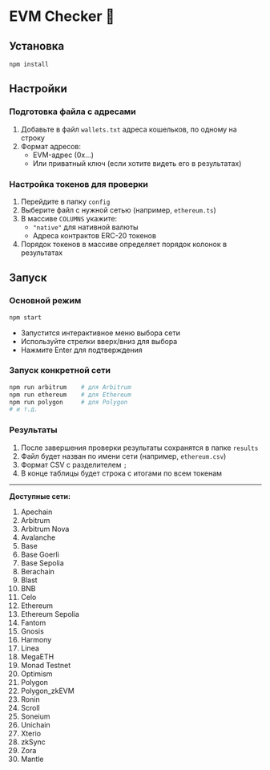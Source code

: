 # EVM Checker 🐆

## Установка

```
npm install
```

## Настройки

### Подготовка файла с адресами
1. Добавьте в файл `wallets.txt` адреса кошельков, по одному на строку
2. Формат адресов:
   - EVM-адрес (0x...)
   - Или приватный ключ (если хотите видеть его в результатах)

### Настройка токенов для проверки
1. Перейдите в папку `config`
2. Выберите файл с нужной сетью (например, `ethereum.ts`)
3. В массиве `COLUMNS` укажите:
   - `"native"` для нативной валюты
   - Адреса контрактов ERC-20 токенов
4. Порядок токенов в массиве определяет порядок колонок в результатах

## Запуск

### Основной режим
```bash
npm start
```
- Запустится интерактивное меню выбора сети
- Используйте стрелки вверх/вниз для выбора
- Нажмите Enter для подтверждения

### Запуск конкретной сети
```bash
npm run arbitrum    # для Arbitrum
npm run ethereum    # для Ethereum
npm run polygon     # для Polygon
# и т.д.
```

### Результаты
1. После завершения проверки результаты сохранятся в папке `results`
2. Файл будет назван по имени сети (например, `ethereum.csv`)
3. Формат CSV с разделителем `;`
4. В конце таблицы будет строка с итогами по всем токенам

---

**Доступные сети:**
1. Apechain
2. Arbitrum
3. Arbitrum Nova
4. Avalanche
5. Base
6. Base Goerli
7. Base Sepolia
8. Berachain
9. Blast
10. BNB
11. Celo
12. Ethereum
13. Ethereum Sepolia
14. Fantom
15. Gnosis
16. Harmony
17. Linea
18. MegaETH
19. Monad Testnet
20. Optimism
21. Polygon
22. Polygon_zkEVM
23. Ronin
24. Scroll
25. Soneium
26. Unichain
27. Xterio
28. zkSync
29. Zora
30. Mantle
